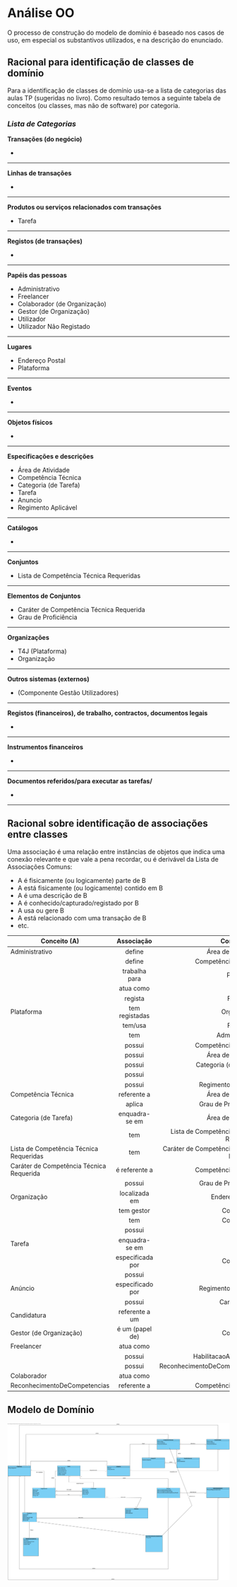 # Análise OO #
O processo de construção do modelo de domínio é baseado nos casos de uso, em especial os substantivos utilizados, e na descrição do enunciado.
## Racional para identificação de classes de domínio ##
Para a identificação de classes de domínio usa-se a lista de categorias das aulas TP (sugeridas no livro). Como resultado temos a seguinte tabela de conceitos (ou classes, mas não de software) por categoria.

### _Lista de Categorias_ ###

**Transações (do negócio)**

*

---

**Linhas de transações**

*

---

**Produtos ou serviços relacionados com transações**

*  Tarefa

---


**Registos (de transações)**

*

---  


**Papéis das pessoas**

* Administrativo
* Freelancer
* Colaborador (de Organização)
* Gestor (de Organização)
* Utilizador
* Utilizador Não Registado

---


**Lugares**

*  Endereço Postal
*  Plataforma

---

**Eventos**

*

---


**Objetos físicos**

*

---


**Especificações e descrições**

*  Área de Atividade
*  Competência Técnica
*  Categoria (de Tarefa)
*  Tarefa
*  Anuncio
*  Regimento Aplicável

---


**Catálogos**

*

---


**Conjuntos**

* Lista de Competência Técnica Requeridas

---


**Elementos de Conjuntos**

*  Caráter de Competência Técnica Requerida
*  Grau de Proficiência

---


**Organizações**

*  T4J (Plataforma)
*  Organização

---

**Outros sistemas (externos)**

*  (Componente Gestão Utilizadores)


---


**Registos (financeiros), de trabalho, contractos, documentos legais**

*

---


**Instrumentos financeiros**

*

---


**Documentos referidos/para executar as tarefas/**

*

---



## **Racional sobre identificação de associações entre classes** ##

Uma associação é uma relação entre instâncias de objetos que indica uma conexão relevante e que vale a pena recordar, ou é derivável da Lista de Associações Comuns:

+ A é fisicamente (ou logicamente) parte de B
+ A está fisicamente (ou logicamente) contido em B
+ A é uma descrição de B
+ A é conhecido/capturado/registado por B
+ A usa ou gere B
+ A está relacionado com uma transação de B
+ etc.



| Conceito (A) 		|  Associação   		|  Conceito (B) |
|----------	   		|:-------------:		|------:       |
| Administrativo  	| define    		 	| Área de Atividade  |
|   					| define            | Competência Técnica  |
|   					| trabalha para     | Plataforma  |
|						| atua como			| Utilizador |
||regista|Freelancer
| Plataforma			| tem registadas    | Organização  |
|						| tem/usa    			| Freelancer  |
|						| tem     			| Administrativo  |
| 						| possui     			| Competência Técnica  |
| 						| possui     			| Área de Atividade  |
| 						| possui     			| Categoria (de Tarefa)  |
| 						| possui     			| Anúncio |
| 						| possui     			| Regimento Aplicável  |
| Competência Técnica| referente a       | Área de Atividade  |
| | aplica       | Grau de Proficiência  |
| Categoria (de Tarefa)| enquadra-se em | Área de Atividade  |
|						| tem 					| Lista de Competência Técnica Requeridas
| Lista de Competência Técnica Requeridas | tem | Caráter de Competência Técnica Requerida
| Caráter de Competência Técnica Requerida |  é referente a | Competência Técnica
| | possui       | Grau de Proficiência  |
| Organização			| localizada em 	   | Endereço Postal  |
|						| tem gestor     	| Colaborador |
|						| tem		     		| Colaborador |
|						| possui		     	| Tarefa |
| Tarefa		    	| enquadra-se	em 		| Categoria |
| 		    	| especificada por 	| Colaborador |
| 		    	| possui 	| Anuncio |
| Anúncio		    	| especificado por 	| Regimento Aplicável |
|                 | possui            | Candidaturas        |
| Candidatura     | referente a um     | Anuncio            |
| Gestor (de Organização)| é um (papel de)| Colaborador |
| Freelancer			| atua como			| Utilizador |
| 			| possui			| HabilitacaoAcademica |
| 			| possui			| ReconhecimentoDeCompetencias |
| Colaborador			| atua como			| Utilizador |
| ReconhecimentoDeCompetencias |referente a| Competência Técnica|

## Modelo de Domínio

![MD.png](MD.png)

